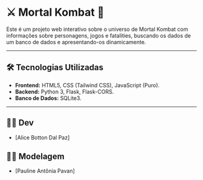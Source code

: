 # ⚔️ Mortal Kombat 🐉

Este é um projeto web interativo sobre o universo de Mortal Kombat com informações sobre personagens, jogos e fatalities, buscando os dados de um banco de dados e apresentando-os dinamicamente.

---

## 🛠️ Tecnologias Utilizadas

* **Frontend:** HTML5, CSS (Tailwind CSS), JavaScript (Puro).
* **Backend:** Python 3, Flask, Flask-CORS.
* **Banco de Dados:** SQLite3.

---

## 🧑‍💻 Dev 

* [Alice Botton Dal Paz]

## 🧑‍💻 Modelagem 

* [Pauline Antônia Pavan]
